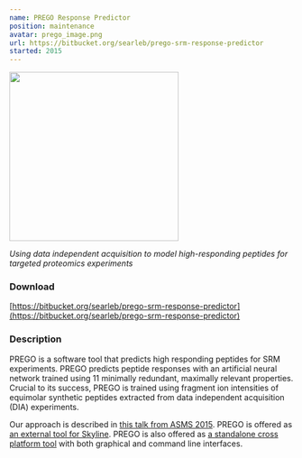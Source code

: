 ```yaml
---
name: PREGO Response Predictor
position: maintenance
avatar: prego_image.png
url: https://bitbucket.org/searleb/prego-srm-response-predictor
started: 2015
---
```


<img width="300" src="{{site.baseurl}}/images/software/{{page.avatar}}" data-action="zoom">

_Using data independent acquisition to model high-responding peptides for targeted proteomics experiments_

### Download
[https://bitbucket.org/searleb/prego-srm-response-predictor](https://bitbucket.org/searleb/prego-srm-response-predictor)

### Description

PREGO is a software tool that predicts high responding peptides for SRM experiments. PREGO predicts peptide responses with an artificial neural network trained using 11 minimally redundant, maximally relevant properties. Crucial to its success, PREGO is trained using fragment ion intensities of equimolar synthetic peptides extracted from data independent acquisition (DIA) experiments.

Our approach is described in [this talk from ASMS 2015](https://github.com/briansearle/intensity_predictor/blob/master/asms%20talk%202015%20with%20annotations.pdf).
PREGO is offered as [an external tool for Skyline](https://brendanx-uw1.gs.washington.edu/labkey/skyts/home/software/Skyline/tools/details.view?name=Prego). 
PREGO is also offered as [a standalone cross platform tool](https://bitbucket.org/searleb/prego-srm-response-predictor/src/master/installers) with both graphical and command line interfaces.

